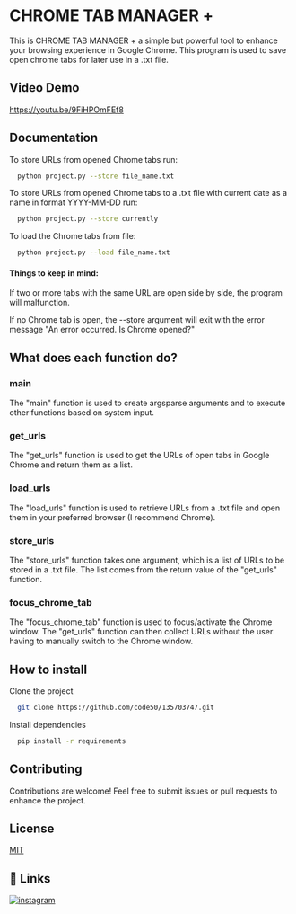 
# CHROME TAB MANAGER +

This is CHROME TAB MANAGER + a simple but powerful tool to enhance your browsing experience in Google Chrome. 
This program is used to save open chrome tabs for later use in a .txt file.

## Video Demo 

https://youtu.be/9FiHPOmFEf8

 



## Documentation

To store URLs from opened Chrome tabs run:

```bash
  python project.py --store file_name.txt
```

To store URLs from opened Chrome tabs to a .txt file with current date as a name in format YYYY-MM-DD run: 

```bash
  python project.py --store currently
```

To load the Chrome tabs from file:

```bash
  python project.py --load file_name.txt
```
#### Things to keep in mind: 
If two or more tabs with the same URL are open side by side, the program will malfunction. 

If no Chrome tab is open, the --store argument will exit with the error message "An error occurred. Is Chrome opened?"

## What does each function do? 

### main 
The "main" function is used to create argsparse arguments and to execute other functions based on system input.

### get_urls
The "get_urls" function is used to get the URLs of open tabs in Google Chrome and return them as a list.

### load_urls 
The "load_urls" function is used to retrieve URLs from a .txt file and open them in your preferred browser (I recommend Chrome).

### store_urls
The "store_urls" function takes one argument, which is a list of URLs to be stored in a .txt file. The list comes from the return value of the "get_urls" function.

### focus_chrome_tab
The "focus_chrome_tab" function is used to focus/activate the Chrome window. The "get_urls" function can then collect URLs without the user having to manually switch to the Chrome window.
## How to install 

Clone the project

```bash
  git clone https://github.com/code50/135703747.git
```

Install dependencies

```bash
  pip install -r requirements
```

## Contributing
Contributions are welcome! Feel free to submit issues or pull requests to enhance the project.



## License

[MIT](https://choosealicense.com/licenses/mit/)


## 🔗 Links


[![instagram](https://img.shields.io/badge/Instagram-E4405F?style=for-the-badge&logo=instagram&logoColor=white)](https://twitter.com/)

